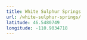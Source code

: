 ```yaml
---
title: White Sulphur Springs
url: /white-sulphur-springs/
latitude: 46.5480749
longitude: -110.9034718
---
```

